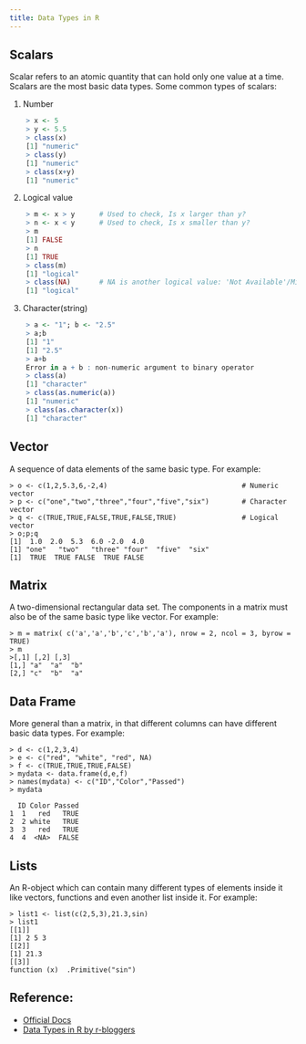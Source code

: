 ```yaml
---
title: Data Types in R
--- 
```

## Scalars
 Scalar refers to an atomic quantity that can hold only one value at a time. Scalars are the most basic data types. Some common types of scalars:

1. Number
```r
	> x <- 5
	> y <- 5.5
	> class(x)
	[1] "numeric"
	> class(y)
	[1] "numeric"
	> class(x+y)
	[1] "numeric"
```

2. Logical value
```r
	> m <- x > y      # Used to check, Is x larger than y?
	> n <- x < y      # Used to check, Is x smaller than y?
	> m
	[1] FALSE
	> n
	[1] TRUE
	> class(m)
	[1] "logical"
	> class(NA)       # NA is another logical value: 'Not Available'/Missing Values
	[1] "logical"
```

 3. Character(string)
```r
	> a <- "1"; b <- "2.5" 
	> a;b
	[1] "1"
	[1] "2.5"
	> a+b
	Error in a + b : non-numeric argument to binary operator
	> class(a)
	[1] "character"
	> class(as.numeric(a))
	[1] "numeric"
	> class(as.character(x))
	[1] "character"
```

## Vector
 A sequence of data elements of the same basic type. For example:

	> o <- c(1,2,5.3,6,-2,4)                             	 # Numeric vector
	> p <- c("one","two","three","four","five","six")    	 # Character vector
	> q <- c(TRUE,TRUE,FALSE,TRUE,FALSE,TRUE)                # Logical vector
	> o;p;q
	[1]  1.0  2.0  5.3  6.0 -2.0  4.0
	[1] "one"   "two"   "three" "four"  "five"  "six"
	[1]  TRUE  TRUE FALSE  TRUE FALSE

	
## Matrix
 A two-dimensional rectangular data set. The components in a matrix must also be of the same basic type like vector. For example:

	> m = matrix( c('a','a','b','c','b','a'), nrow = 2, ncol = 3, byrow = TRUE)
	> m
	>[,1] [,2] [,3]
	[1,] "a"  "a"  "b" 
	[2,] "c"  "b"  "a"


## Data Frame
 More general than a matrix, in that different columns can have different basic data types. For example:

	> d <- c(1,2,3,4)
	> e <- c("red", "white", "red", NA)
	> f <- c(TRUE,TRUE,TRUE,FALSE)
	> mydata <- data.frame(d,e,f)
	> names(mydata) <- c("ID","Color","Passed")
	> mydata

 	  ID Color Passed
	1  1   red   TRUE
	2  2 white   TRUE
	3  3   red   TRUE
	4  4  <NA>  FALSE


## Lists
 An R-object which can contain many different types of elements inside it like vectors, functions and even another list inside it. For example:

	> list1 <- list(c(2,5,3),21.3,sin)
	> list1
	[[1]]
	[1] 2 5 3
	[[2]]
	[1] 21.3
	[[3]]
	function (x)  .Primitive("sin")


## Reference:
 * [Official Docs](https://cran.r-project.org/manuals.html)
 * [Data Types in R by r-bloggers](https://www.r-bloggers.com/classes-and-objects-in-r/)
